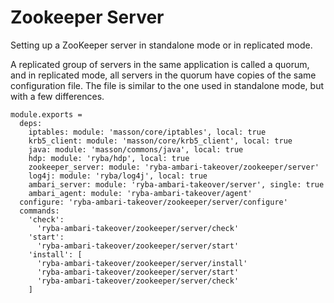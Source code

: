 
# Zookeeper Server

Setting up a ZooKeeper server in standalone mode or in replicated mode.

A replicated group of servers in the same application is called a quorum, and in
replicated mode, all servers in the quorum have copies of the same configuration
file. The file is similar to the one used in standalone mode, but with a few
differences.

    module.exports =
      deps:
        iptables: module: 'masson/core/iptables', local: true
        krb5_client: module: 'masson/core/krb5_client', local: true
        java: module: 'masson/commons/java', local: true
        hdp: module: 'ryba/hdp', local: true
        zookeeper_server: module: 'ryba-ambari-takeover/zookeeper/server'
        log4j: module: 'ryba/log4j', local: true
        ambari_server: module: 'ryba-ambari-takeover/server', single: true
        ambari_agent: module: 'ryba-ambari-takeover/agent'
      configure: 'ryba-ambari-takeover/zookeeper/server/configure'
      commands:
        'check':
          'ryba-ambari-takeover/zookeeper/server/check'
        'start':
          'ryba-ambari-takeover/zookeeper/server/start'
        'install': [
          'ryba-ambari-takeover/zookeeper/server/install'
          'ryba-ambari-takeover/zookeeper/server/start'
          'ryba-ambari-takeover/zookeeper/server/check'
        ]